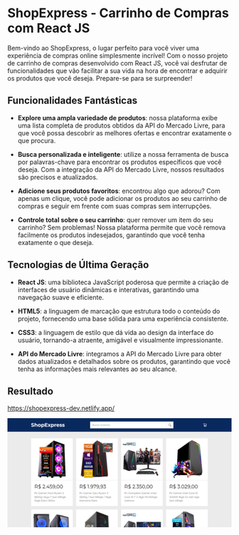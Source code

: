 # ShopExpress - Carrinho de Compras com React JS

Bem-vindo ao ShopExpress, o lugar perfeito para você viver uma experiência de compras online simplesmente incrível! Com o nosso projeto de carrinho de compras desenvolvido com React JS, você vai desfrutar de funcionalidades que vão facilitar a sua vida na hora de encontrar e adquirir os produtos que você deseja. Prepare-se para se surpreender!

## Funcionalidades Fantásticas

- **Explore uma ampla variedade de produtos**: nossa plataforma exibe uma lista completa de produtos obtidos da API do Mercado Livre, para que você possa descobrir as melhores ofertas e encontrar exatamente o que procura.

- **Busca personalizada e inteligente**: utilize a nossa ferramenta de busca por palavras-chave para encontrar os produtos específicos que você deseja. Com a integração da API do Mercado Livre, nossos resultados são precisos e atualizados.

- **Adicione seus produtos favoritos**: encontrou algo que adorou? Com apenas um clique, você pode adicionar os produtos ao seu carrinho de compras e seguir em frente com suas compras sem interrupções.

- **Controle total sobre o seu carrinho**: quer remover um item do seu carrinho? Sem problemas! Nossa plataforma permite que você remova facilmente os produtos indesejados, garantindo que você tenha exatamente o que deseja.

## Tecnologias de Última Geração

- **React JS**: uma biblioteca JavaScript poderosa que permite a criação de interfaces de usuário dinâmicas e interativas, garantindo uma navegação suave e eficiente.

- **HTML5**: a linguagem de marcação que estrutura todo o conteúdo do projeto, fornecendo uma base sólida para uma experiência consistente.

- **CSS3**: a linguagem de estilo que dá vida ao design da interface do usuário, tornando-a atraente, amigável e visualmente impressionante.

- **API do Mercado Livre**: integramos a API do Mercado Livre para obter dados atualizados e detalhados sobre os produtos, garantindo que você tenha as informações mais relevantes ao seu alcance.

## Resultado

https://shopexpress-dev.netlify.app/

<img src="./public/resultado.png" >
